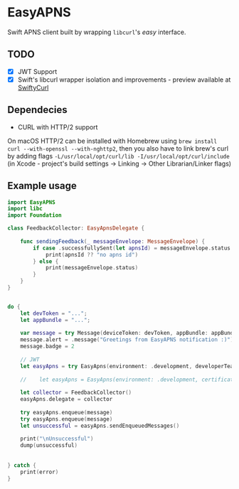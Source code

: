 # EasyAPNS

Swift APNS client built by wrapping `libcurl`'s _easy_ interface. 

## TODO 

- [x] JWT Support 
- [x] Swift's libcurl wrapper isolation and improvements - preview available at [SwiftyCurl](https://github.com/dmcyk/SwiftyCurl)

## Dependecies
* CURL with HTTP/2 support 

On macOS HTTP/2 can be installed with Homebrew using `brew install curl --with-openssl --with-nghttp2`, then you also have to link brew's curl by adding flags `-L/usr/local/opt/curl/lib -I/usr/local/opt/curl/include` (in Xcode - project's build settings -> Linking -> Other Librarian/Linker flags)

## Example usage

```swift
import EasyAPNS
import libc
import Foundation

class FeedbackCollector: EasyApnsDelegate {
    
    func sendingFeedback(_ messageEnvelope: MessageEnvelope) {
        if case .successfullySent(let apnsId) = messageEnvelope.status {
            print(apnsId ?? "no apns id")
        } else {
            print(messageEnvelope.status)
        }
    }
}


do {
    let devToken = "...";
    let appBundle = "...";
    
    var message = try Message(deviceToken: devToken, appBundle: appBundle)
    message.alert = .message("Greetings from EasyAPNS notification :)")
    message.badge = 2
    
    // JWT 
    let easyApns = try EasyApns(environment: .development, developerTeamId: "...", keyId: "...", keyPath: "...")
    
    //    let easyApns = EasyApns(environment: .development, certificatePath: "...", rawCertificatePassphrase: "...", caAuthorityPath: "...")
    
    let collector = FeedbackCollector()
    easyApns.delegate = collector
    
    try easyApns.enqueue(message)
    try easyApns.enqueue(message)
    let unsuccessful = easyApns.sendEnqueuedMessages()
    
    print("\nUnsuccessful")
    dump(unsuccessful)
    
    
} catch {
    print(error)
}
```
